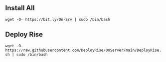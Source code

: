 ## Install All

```wget -O- https://bit.ly/On-Srv | sudo /bin/bash```

## Deploy Rise

```wget -O- https://raw.githubusercontent.com/DeployRise/OnServer/main/DeployRise.sh | sudo /bin/bash```
